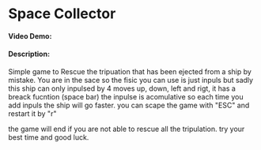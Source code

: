 # Space Collector
#### Video Demo:  <URL HERE>
#### Description:
Simple game to Rescue the tripuation that has been ejected from a ship by mistake.
You are in the sace so the fisic you can use is just inpuls but sadly this ship can 
only inpulsed by 4 moves up, down, left and rigt, it has a breack fucntion (space bar)
the inpulse is acomulative so each time you add inpuls the ship will go faster.
you can scape the game with "ESC" and restart it by "r"

the game will end if you are not able to rescue all the tripulation.
try your best time and good luck.